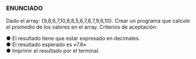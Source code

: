 ### ENUNCIADO

Dado el array: {9,8,6,7,10,8,8,5,6,7,8,7,9,6,10}. Crear un programa 
que calcule el promedio de los valores en el array.
Criterios de aceptación:

● El resultado tiene que estar expresado en decimales.\
● El resultado esperado es «7.6»\
● Imprimir el resultado por el terminal.